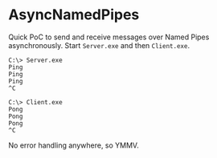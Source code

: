 # AsyncNamedPipes
 
Quick PoC to send and receive messages over Named Pipes asynchronously.  Start `Server.exe` and then `Client.exe`.

```
C:\> Server.exe
Ping
Ping
Ping
^C
```

```
C:\> Client.exe
Pong
Pong
Pong
^C
```

No error handling anywhere, so YMMV.